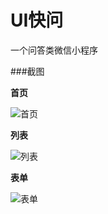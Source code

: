 # UI快问
一个问答类微信小程序

###截图

**首页**

![首页](http://ojk0a9sky.bkt.clouddn.com/wechatApp-home.jpg)

**列表**

![列表](http://ojk0a9sky.bkt.clouddn.com/wechatApp-question.jpg)

**表单**

![表单](http://ojk0a9sky.bkt.clouddn.com/wechatApp-quiz.jpg)
